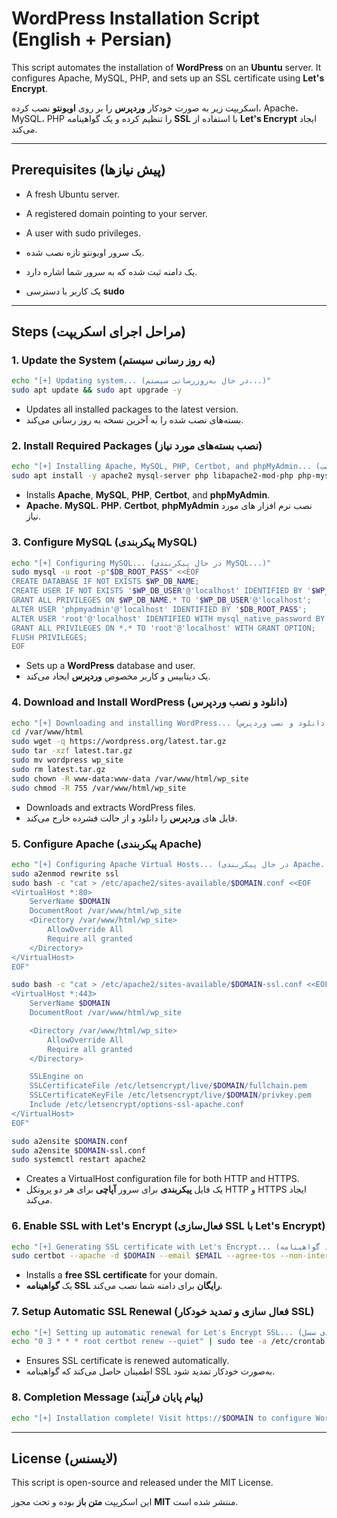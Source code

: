 # WordPress Installation Script (English + Persian)

This script automates the installation of **WordPress** on an **Ubuntu** server. It configures Apache, MySQL, PHP, and sets up an SSL certificate using **Let's Encrypt**.

اسکریپت زیر به صورت خودکار **وردپرس** را بر روی **اوبونتو** نصب کرده، Apache، MySQL، PHP را تنظیم کرده و یک گواهینامه **SSL** با استفاده از **Let's Encrypt** ایجاد می‌کند.

---

## Prerequisites (پیش‌ نیازها)
- A fresh Ubuntu server.
- A registered domain pointing to your server.
- A user with sudo privileges.

- یک سرور اوبونتو تازه نصب شده.
- یک دامنه ثبت شده که به سرور شما اشاره دارد.
- یک کاربر با دسترسی **sudo**

---

## Steps (مراحل اجرای اسکریپت)

### 1. Update the System (به‌ روز رسانی سیستم)
```bash
echo "[+] Updating system... (در حال به‌روزرسانی سیستم...)"
sudo apt update && sudo apt upgrade -y
```
- Updates all installed packages to the latest version.
- بسته‌های نصب شده را به آخرین نسخه به‌ روز رسانی می‌کند.

### 2. Install Required Packages (نصب بسته‌های مورد نیاز)
```bash
echo "[+] Installing Apache, MySQL, PHP, Certbot, and phpMyAdmin... (نصب Apache، MySQL، PHP، Certbot و phpMyAdmin)"
sudo apt install -y apache2 mysql-server php libapache2-mod-php php-mysql php-cli php-curl php-zip php-xml unzip wget curl certbot python3-certbot-apache phpmyadmin
```
- Installs **Apache**, **MySQL**, **PHP**, **Certbot**, and **phpMyAdmin**.
- **Apache**، **MySQL**، **PHP**، **Certbot**, **phpMyAdmin** نصب نرم افزار های مورد نیاز. 

### 3. Configure MySQL (پیکربندی MySQL)
```bash
echo "[+] Configuring MySQL... (در حال پیکربندی MySQL...)"
sudo mysql -u root -p"$DB_ROOT_PASS" <<EOF
CREATE DATABASE IF NOT EXISTS $WP_DB_NAME;
CREATE USER IF NOT EXISTS '$WP_DB_USER'@'localhost' IDENTIFIED BY '$WP_DB_PASS';
GRANT ALL PRIVILEGES ON $WP_DB_NAME.* TO '$WP_DB_USER'@'localhost';
ALTER USER 'phpmyadmin'@'localhost' IDENTIFIED BY '$DB_ROOT_PASS';
ALTER USER 'root'@'localhost' IDENTIFIED WITH mysql_native_password BY '$DB_ROOT_PASS';
GRANT ALL PRIVILEGES ON *.* TO 'root'@'localhost' WITH GRANT OPTION;
FLUSH PRIVILEGES;
EOF
```
- Sets up a **WordPress** database and user.
- یک دیتابیس و کاربر مخصوص **وردپرس** ایجاد می‌کند.

### 4. Download and Install WordPress (دانلود و نصب وردپرس)
```bash
echo "[+] Downloading and installing WordPress... (دانلود و نصب وردپرس...)"
cd /var/www/html
sudo wget -q https://wordpress.org/latest.tar.gz
sudo tar -xzf latest.tar.gz
sudo mv wordpress wp_site
sudo rm latest.tar.gz
sudo chown -R www-data:www-data /var/www/html/wp_site
sudo chmod -R 755 /var/www/html/wp_site
```
- Downloads and extracts WordPress files.
- فایل‌ های **وردپرس** را دانلود و از حالت فشرده خارج می‌کند.

### 5. Configure Apache (پیکربندی Apache)
```bash
echo "[+] Configuring Apache Virtual Hosts... (در حال پیکربندی Apache...)"
sudo a2enmod rewrite ssl
sudo bash -c "cat > /etc/apache2/sites-available/$DOMAIN.conf <<EOF
<VirtualHost *:80>
    ServerName $DOMAIN
    DocumentRoot /var/www/html/wp_site
    <Directory /var/www/html/wp_site>
        AllowOverride All
        Require all granted
    </Directory>
</VirtualHost>
EOF"

sudo bash -c "cat > /etc/apache2/sites-available/$DOMAIN-ssl.conf <<EOF
<VirtualHost *:443>
    ServerName $DOMAIN
    DocumentRoot /var/www/html/wp_site

    <Directory /var/www/html/wp_site>
        AllowOverride All
        Require all granted
    </Directory>

    SSLEngine on
    SSLCertificateFile /etc/letsencrypt/live/$DOMAIN/fullchain.pem
    SSLCertificateKeyFile /etc/letsencrypt/live/$DOMAIN/privkey.pem
    Include /etc/letsencrypt/options-ssl-apache.conf
</VirtualHost>
EOF"

sudo a2ensite $DOMAIN.conf
sudo a2ensite $DOMAIN-ssl.conf
sudo systemctl restart apache2
```
- Creates a VirtualHost configuration file for both HTTP and HTTPS.
- یک فایل **پیکربندی** برای سرور **آپاچی** برای هر دو پروتکل HTTP و HTTPS ایجاد می‌کند.

### 6. Enable SSL with Let's Encrypt (فعال‌سازی SSL با Let's Encrypt)
```bash
echo "[+] Generating SSL certificate with Let's Encrypt... (ایجاد گواهینامه SSL با Let's Encrypt...)"
sudo certbot --apache -d $DOMAIN --email $EMAIL --agree-tos --non-interactive --redirect
```
- Installs a **free SSL certificate** for your domain.
- یک **گواهینامه SSL رایگان** برای دامنه شما نصب می‌کند.

### 7. Setup Automatic SSL Renewal (فعال‌ سازی و تمدید خودکار SSL)
```bash
echo "[+] Setting up automatic renewal for Let's Encrypt SSL... (پیکربندی سسل)"
echo "0 3 * * * root certbot renew --quiet" | sudo tee -a /etc/crontab > /dev/null
```
- Ensures SSL certificate is renewed automatically.
- اطمینان حاصل می‌کند که گواهینامه SSL به‌صورت خودکار تمدید شود.

### 8. Completion Message (پیام پایان فرآیند)
```bash
echo "[+] Installation complete! Visit https://$DOMAIN to configure WordPress. (نصب کامل شد! برای پیکربندی وردپرس به https://$DOMAIN مراجعه کنید.)"
```

---

## License (لایسنس)
This script is open-source and released under the MIT License.

این اسکریپت **متن باز** بوده و تحت مجوز **MIT** منتشر شده است.
